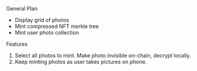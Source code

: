 General Plan
- Display grid of photos
- Mint compressed NFT merkle tree
- Mint user photo collection

Features
1. Select all photos to mint. Make photo invisible on-chain, decrypt locally.
2. Keep minting photos as user takes pictures on phone.